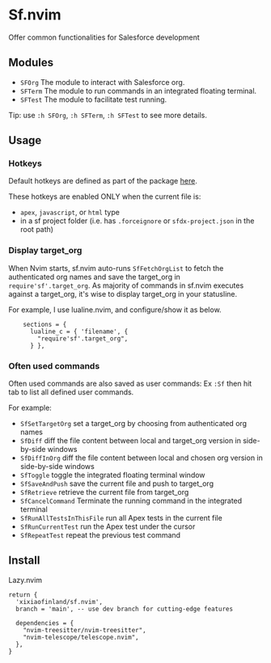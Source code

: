 # Sf.nvim

Offer common functionalities for Salesforce development

## Modules

- `SFOrg`  The module to interact with Salesforce org.
- `SFTerm` The module to run commands in an integrated floating terminal.
- `SFTest` The module to facilitate test running.

Tip: use `:h SFOrg`, `:h SFTerm`, `:h SFTest` to see more details.

## Usage

### Hotkeys

Default hotkeys are defined as part of the package [here](https://github.com/xixiaofinland/sf.nvim/blob/dev/plugin/sf.lua).

These hotkeys are enabled ONLY when the current file is:
- `apex`, `javascript`, or `html` type
- in a sf project folder (i.e. has `.forceignore` or `sfdx-project.json` in the root path)

### Display target_org

When Nvim starts, sf.nvim auto-runs `SfFetchOrgList` to fetch the authenticated org names and save the target_org in `require'sf'.target_org`.
As majority of commands in sf.nvim executes against a target_org, it's wise to display target_org in your statusline.

For example, I use lualine.nvim, and configure/show it as below.

```
    sections = {
      lualine_c = { 'filename', {
        "require'sf'.target_org",
      } },
```

### Often used commands

Often used commands are also saved as user commands: Ex `:Sf` then hit tab to list all defined user commands.

For example:

- `SfSetTargetOrg` set a target_org by choosing from authenticated org names
- `SfDiff` diff the file content between local and target_org version in side-by-side windows
- `SfDiffInOrg` diff the file content between local and chosen org version in side-by-side windows
- `SfToggle` toggle the integrated floating terminal window
- `SfSaveAndPush` save the current file and push to target_org
- `SfRetrieve` retrieve the current file from target_org
- `SfCancelCommand` Terminate the running command in the integrated terminal
- `SfRunAllTestsInThisFile` run all Apex tests in the current file
- `SfRunCurrentTest` run the Apex test under the cursor
- `SfRepeatTest` repeat the previous test command

## Install

Lazy.nvim

```
return {
  'xixiaofinland/sf.nvim',
  branch = 'main', -- use dev branch for cutting-edge features

  dependencies = {
    "nvim-treesitter/nvim-treesitter",
    "nvim-telescope/telescope.nvim",
  },
}

```

